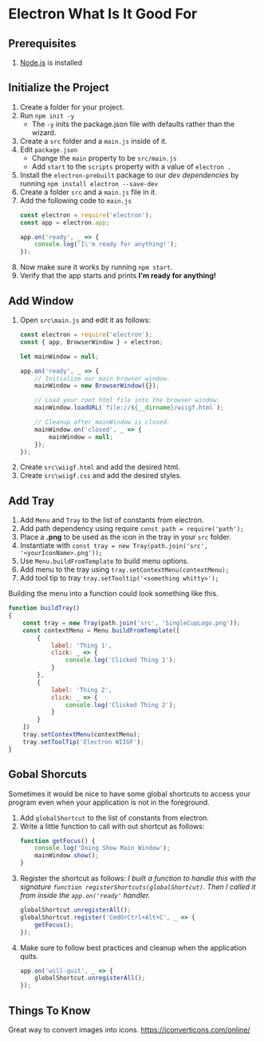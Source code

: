 # Electron What Is It Good For

## Prerequisites

1. [Node.js](https://nodejs.org/en/) is installed

## Initialize the Project

1. Create a folder for your project.
1. Run `npm init -y`
    * The `-y` inits the package.json file with defaults rather than the wizard.
1. Create a `src` folder and a `main.js` inside of it.
1. Edit `package.json`
    * Change the `main` property to be `src/main.js`
    * Add `start` to the `scripts` property with a value of `electron .`
1. Install the `electron-prebuilt` package to our *dev dependencies* by running `npm install electron --save-dev`
1. Create a folder `src` and a `main.js` file in it.
1. Add the following code to `main.js`
    ```js
    const electron = require('electron');
    const app = electron.app;

    app.on('ready', _ => {
        console.log('I\'m ready for anything!');
    });
    ```
1. Now make sure it works by running `npm start`.
1. Verify that the app starts and prints **I'm ready for anything!**

## Add Window

1. Open `src\main.js` and edit it as follows:
    ```js
    const electron = require('electron');
    const { app, BrowserWindow } = electron;

    let mainWindow = null;

    app.on('ready', _ => {
        // Initialize our main browser window.
        mainWindow = new BrowserWindow({});

        // Load your root html file into the browser window.
        mainWindow.loadURL(`file://${__dirname}/wiigf.html`);

        // Cleanup after mainWindow is closed.
        mainWindow.on('closed', _ => {
            mainWindow = null;
        });
    });
    ```
1. Create `src\wiigf.html` and add the desired html.
1. Create `src\wiigf.css` and add the desired styles.

## Add Tray

1. Add `Menu` and `Tray` to the list of constants from electron.
1. Add path dependency using require `const path = require('path');`
1. Place a **.png** to be used as the icon in the tray in your `src` folder.
1. Instantiate with `const tray = new Tray(path.join('src', '<yourIconName>.png'));`
1. Use `Menu.buildFromTemplate` to build menu options.
1. Add menu to the tray using `tray.setContextMenu(contextMenu);`
1. Add tool tip to tray `tray.setTooltip('<something whitty>');`

Building the menu into a function could look something like this.

```js
function buildTray()
{
    const tray = new Tray(path.join('src', 'SingleCupLogo.png'));
    const contextMenu = Menu.buildFromTemplate([
        {
            label: 'Thing 1',
            click: _ => {
                console.log('Clicked Thing 1');
            }
        },
        {
            label: 'Thing 2',
            click: _ => {
                console.log('Clicked Thing 2');
            }
        }
    ])
    tray.setContextMenu(contextMenu);
    tray.setToolTip('Electron WIIGF');
}
```

## Gobal Shorcuts

Sometimes it would be nice to have some global shortcuts to access your program even when your application is not in the foreground.

1. Add `globalShortcut` to the list of constants from electron.
1. Write a little function to call with out shortcut as follows:
    ```js
    function getFocus() {
        console.log('Doing Show Main Window');
        mainWindow.show();
    }
    ```
1. Register the shortcut as follows: _I built a function to handle this with the signature `function registerShortcuts(globalShortcut)`. Then I called it from inside the `app.on('ready'` handler._
    ```js
    globalShortcut.unregisterAll();
    globalShortcut.register('CmdOrCtrl+Alt+C', _ => {
        getFocus();
    });
    ```
1. Make sure to follow best practices and cleanup when the application quits.
    ```js
    app.on('will-quit', _ => {
        globalShortcut.unregisterAll();
    });
    ```

## Things To Know

Great way to convert images into icons. https://iconverticons.com/online/